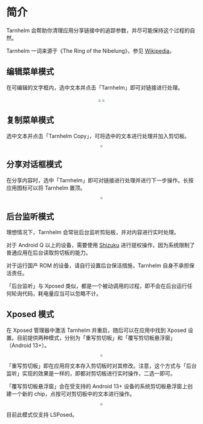 # 简介

Tarnhelm 会帮助你清理应用分享链接中的追踪参数，并尽可能保持这个过程的自然。

Tarnhelm 一词来源于《The Ring of the Nibelung》，参见 [Wikipedia](https://en.wikipedia.org/wiki/Tarnhelm)。

## 编辑菜单模式

在可编辑的文字框内，选中文本并点击「Tarnhelm」即可对链接进行处理。

<p style="text-align: center;">
<img src="./img/introduction-1.webp" style="zoom: 40%;" />
<img src="./img/introduction-2.webp" style="zoom: 40%;" />
</p>

## 复制菜单模式

选中文本并点击「Tarnhelm Copy」，可将选中的文本进行处理并加入剪切板。

<p style="text-align: center;">
<img src="./img/introduction-3.webp" style="zoom: 40%;" />
</p>


## 分享对话框模式

在分享内容时，选中「Tarnhelm」即可对链接进行处理并进行下一步操作。长按应用图标可以将 Tarnhelm 置顶。

<p style="text-align: center;">
<img src="./img/introduction-4.webp" style="zoom: 40%;" />
</p>

## 后台监听模式

理想情况下，Tarnhelm 会常驻后台监听剪贴板，并对内容进行实时处理。

对于 Android Q 以上的设备，需要使用 [Shizuku](https://shizuku.rikka.app) 进行提权操作，因为系统限制了普通应用在后台读取剪切板的能力。

对于运行国产 ROM 的设备，请自行设置后台保活措施，Tarnhelm 自身不承担保活责任。

「后台监听」与 Xposed 类似，都是一个被动调用的过程，即不会在后台运行任何轮询代码，耗电量应当可以忽略不计。

## Xposed 模式

在 Xposed 管理器中激活 Tarnhelm 并重启，随后可以在应用中找到 Xposed 设置。目前提供两种模式，分别为「重写剪切板」和「覆写剪切板悬浮窗」（Android 13+）。

<p style="text-align: center;">
<img src="./img/introduction-6.webp" style="zoom: 40%;" />
</p>

「重写剪切板」即在应用将文本存入剪切板时对其修改。注意，这个方式与「后台监听」实现的效果是一样的，即都对剪切板进行实时操作，二选一即可。

「覆写剪切板悬浮窗」会在受支持的 Android 13+ 设备的系统剪切板悬浮窗上创建一个新的 chip，点按可对剪切板中的文本进行操作。

<p style="text-align: center;">
<img src="./img/introduction-7.webp" style="zoom: 40%;" />
</p>

目前此模式仅支持 LSPosed。